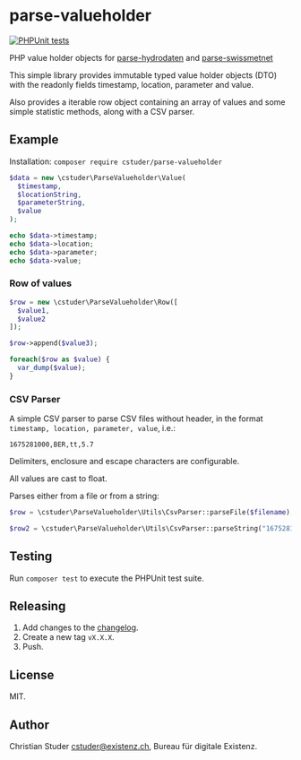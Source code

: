 # parse-valueholder

[![PHPUnit tests](https://github.com/cstuder/parse-valueholder/actions/workflows/phpunit.yml/badge.svg)](https://github.com/cstuder/parse-valueholder/actions/workflows/phpunit.yml)

PHP value holder objects for [parse-hydrodaten](https://github.com/cstuder/parse-hydrodaten) and [parse-swissmetnet](https://github.com/cstuder/parse-swissmetnet)

This simple library provides immutable typed value holder objects (DTO) with the readonly fields timestamp, location, parameter and value.

Also provides a iterable row object containing an array of values and some simple statistic methods, along with a CSV parser.

## Example

Installation: `composer require cstuder/parse-valueholder`

```php
$data = new \cstuder\ParseValueholder\Value(
  $timestamp,
  $locationString,
  $parameterString,
  $value
);

echo $data->timestamp;
echo $data->location;
echo $data->parameter;
echo $data->value;
```

### Row of values

```php
$row = new \cstuder\ParseValueholder\Row([
  $value1,
  $value2
]);

$row->append($value3);

foreach($row as $value) {
  var_dump($value);
}
```

### CSV Parser

A simple CSV parser to parse CSV files without header, in the format `timestamp, location, parameter, value`, i.e.:

```csv
1675281000,BER,tt,5.7
```

Delimiters, enclosure and escape characters are configurable.

All values are cast to float.

Parses either from a file or from a string:

```php
$row = \cstuder\ParseValueholder\Utils\CsvParser::parseFile($filename);

$row2 = \cstuder\ParseValueholder\Utils\CsvParser::parseString("1675281000,BER,tt,5.7\n1675281600,BER,tt,5.8");
```

## Testing

Run `composer test` to execute the PHPUnit test suite.

## Releasing

1. Add changes to the [changelog](CHANGELOG.md).
1. Create a new tag `vX.X.X`.
1. Push.

## License

MIT.

## Author

Christian Studer <cstuder@existenz.ch>, Bureau für digitale Existenz.
